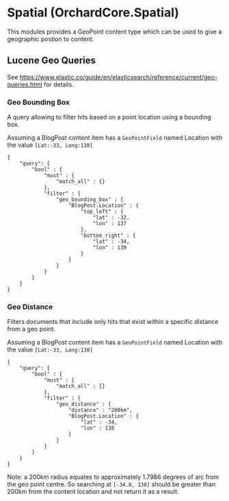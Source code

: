 # Spatial (OrchardCore.Spatial)

This modules provides a GeoPoint content type which can be used to give a geographic postion to content.

## Lucene Geo Queries
See https://www.elastic.co/guide/en/elasticsearch/reference/current/geo-queries.html for details.

### Geo Bounding Box

A query allowing to filter hits based on a point location using a bounding box.

Assuming a BlogPost content item has a `GeoPointField` named Location with the value `[Lat:-33, Long:138]`

```
{
    "query": {
        "bool" : {
            "must" : {
                "match_all" : {}
            },
            "filter" : {
                "geo_bounding_box" : {
                    "BlogPost.Location" : {
                        "top_left" : {
                            "lat" : -32,
                            "lon" : 137
                        },
                        "bottom_right" : {
                            "lat" : -34,
                            "lon" : 139
                        }
                    }
                }
            }
        }
    }
}

```

### Geo Distance

Filters documents that include only hits that exist within a specific distance from a geo point.

Assuming a BlogPost content item has a `GeoPointField` named Location with the value `[Lat:-33, Long:138]`

```
{
    "query": {
        "bool" : {
            "must" : {
                "match_all" : {}
            },
            "filter" : {
                "geo_distance" : {
                    "distance" : "200km",
                    "BlogPost.Location" : {
                        "lat" : -34,
                        "lon" : 138
                    }
                }
            }
        }
    }
}

```

Note: a 200km radius equates to approximately 1.7986 degrees of arc from the geo point centre. So searching
at `[-34.8, 138]` should be greater than 200km from the content location and not return it as a result. 
